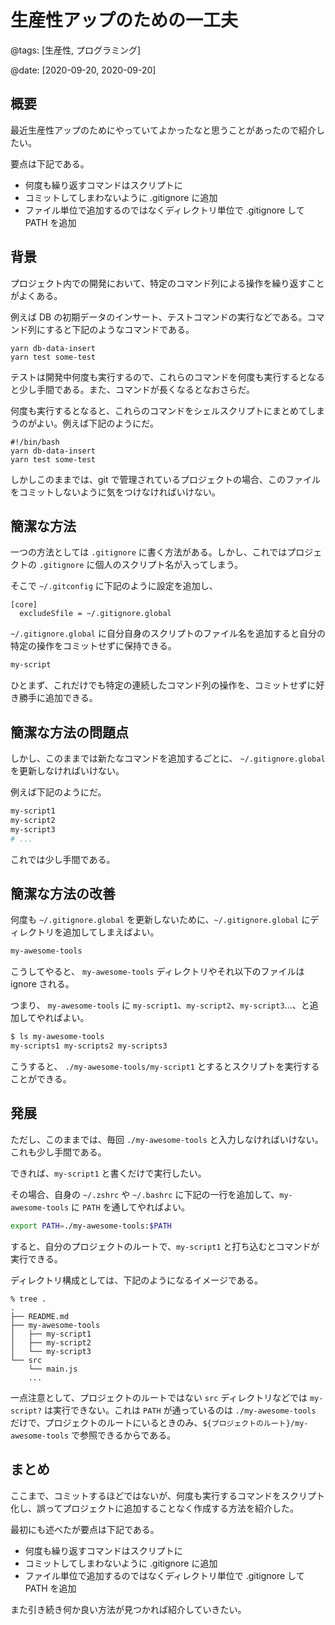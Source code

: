 # 生産性アップのための一工夫

@tags: [生産性, プログラミング]

@date: [2020-09-20, 2020-09-20]

## 概要

最近生産性アップのためにやっていてよかったなと思うことがあったので紹介したい。

要点は下記である。

- 何度も繰り返すコマンドはスクリプトに
- コミットしてしまわないように .gitignore に追加
- ファイル単位で追加するのではなくディレクトリ単位で .gitignore して PATH を追加

## 背景

プロジェクト内での開発において、特定のコマンド列による操作を繰り返すことがよくある。

例えば DB の初期データのインサート、テストコマンドの実行などである。コマンド列にすると下記のようなコマンドである。

```shell
yarn db-data-insert
yarn test some-test
```

テストは開発中何度も実行するので、これらのコマンドを何度も実行するとなると少し手間である。また、コマンドが長くなるとなおさらだ。

何度も実行するとなると、これらのコマンドをシェルスクリプトにまとめてしまうのがよい。例えば下記のようにだ。

```shell
#!/bin/bash
yarn db-data-insert
yarn test some-test
```

しかしこのままでは、git で管理されているプロジェクトの場合、このファイルをコミットしないように気をつけなければいけない。

## 簡潔な方法

一つの方法としては `.gitignore` に書く方法がある。しかし、これではプロジェクトの `.gitignore` に個人のスクリプト名が入ってしまう。

そこで `~/.gitconfig` に下記のように設定を追加し、

```gitconfig
[core]
  excludeSfile = ~/.gitignore.global
```

`~/.gitignore.global` に自分自身のスクリプトのファイル名を追加すると自分の特定の操作をコミットせずに保持できる。

```sh
my-script
```

ひとまず、これだけでも特定の連続したコマンド列の操作を、コミットせずに好き勝手に追加できる。

## 簡潔な方法の問題点

しかし、このままでは新たなコマンドを追加するごとに、 `~/.gitignore.global` を更新しなければいけない。

例えば下記のようにだ。

```sh
my-script1
my-script2
my-script3
# ...
```

これでは少し手間である。

## 簡潔な方法の改善

何度も `~/.gitignore.global` を更新しないために、`~/.gitignore.global` にディレクトリを追加してしまえばよい。

```sh
my-awesome-tools
```

こうしてやると、 `my-awesome-tools` ディレクトリやそれ以下のファイルは ignore される。

つまり、 `my-awesome-tools` に `my-script1`、`my-script2`、`my-script3`...、と追加してやればよい。

```sh
$ ls my-awesome-tools
my-scripts1 my-scripts2 my-scripts3
```

こうすると、 `./my-awesome-tools/my-script1` とするとスクリプトを実行することができる。

## 発展

ただし、このままでは、毎回 `./my-awesome-tools` と入力しなければいけない。これも少し手間である。

できれば、`my-script1` と書くだけで実行したい。

その場合、自身の `~/.zshrc` や `~/.bashrc` に下記の一行を追加して、`my-awesome-tools` に `PATH` を通してやればよい。

```sh
export PATH=./my-awesome-tools:$PATH
```

すると、自分のプロジェクトのルートで、`my-script1` と打ち込むとコマンドが実行できる。

ディレクトリ構成としては、下記のようになるイメージである。

```
% tree .
.
├── README.md
├── my-awesome-tools
│   ├── my-script1
│   ├── my-script2
│   └── my-script3
└── src
    └── main.js
    ...
```

一点注意として、プロジェクトのルートではない `src` ディレクトリなどでは `my-script?` は実行できない。これは `PATH` が通っているのは `./my-awesome-tools` だけで、プロジェクトのルートにいるときのみ、`${プロジェクトのルート}/my-awesome-tools` で参照できるからである。

## まとめ

ここまで、コミットするほどではないが、何度も実行するコマンドをスクリプト化し、誤ってプロジェクトに追加することなく作成する方法を紹介した。

最初にも述べたが要点は下記である。

- 何度も繰り返すコマンドはスクリプトに
- コミットしてしまわないように .gitignore に追加
- ファイル単位で追加するのではなくディレクトリ単位で .gitignore して PATH を追加

また引き続き何か良い方法が見つかれば紹介していきたい。
